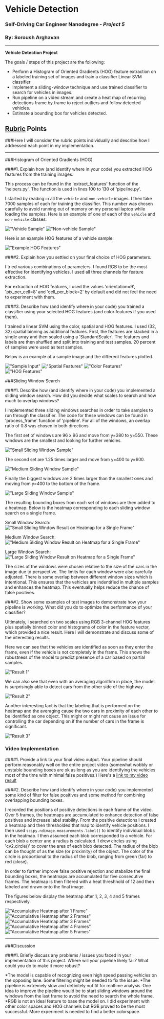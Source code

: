# **Vehicle Detection** 
### Self-Driving Car Engineer Nanodegree - _Project 5_
### By: **Soroush Arghavan**

---

**Vehicle Detection Project**

The goals / steps of this project are the following:

* Perform a Histogram of Oriented Gradients (HOG) feature extraction on a labeled training set of images and train a classifier Linear SVM classifier
* Implement a sliding-window technique and use  trained classifier to search for vehicles in images.
* Run pipeline on a video stream and create a heat map of recurring detections frame by frame to reject outliers and follow detected vehicles.
* Estimate a bounding box for vehicles detected.

## [Rubric](https://review.udacity.com/#!/rubrics/513/view) Points
###Here I will consider the rubric points individually and describe how I addressed each point in my implementation.  

---

###Histogram of Oriented Gradients (HOG)

####1. Explain how (and identify where in your code) you extracted HOG features from the training images.

This process can be found in the 'extract_features' function of the 'helpers.py'. The function is used in lines 100 to 130 of 'pipeline.py'.  

I started by reading in all the `vehicle` and `non-vehicle` images. I then take 7000 samples of each for training the classifier. This number was chosen carefully to avoid running out of memory on my personal laptop while loading the samples. Here is an example of one of each of the `vehicle` and `non-vehicle` classes:

!["Vehicle Sample"](./veh_sample.png)
!["Non-vehicle Sample"](./non_veh_sample.png)

Here is an example HOG features of a vehicle sample:

!["Example HOG Features"](./figure_8.png)

####2. Explain how you settled on your final choice of HOG parameters.

I tried various combinations of parameters. I found RGB to be the most effective for identifying vehicles. I used all three channels for feature extraction. 

For extraction of HOG features, I used the values 'orientation=9', 'pix_per_cell=8' and 'cell_per_block=2' by default and did not feel the need to experiment with them.

####3. Describe how (and identify where in your code) you trained a classifier using your selected HOG features (and color features if you used them).

I trained a linear SVM using the color, spatial and HOG features. I used (32, 32) spatial binning as additional features. First, the features are stacked in a single array and then scaled using a 'StandardScaler'. The features and labels are then shuffled and split into training and test samples. 20 percent of samples were used as test samples.

Below is an example of a sample image and the different features plotted.

!["Sample Input"](./figure_4.png)
!["Spatial Features"](./figure_5.png)
!["Color Features"](./figure_6.png)
!["HOG Features"](./figure_7.png)

###Sliding Window Search

####1. Describe how (and identify where in your code) you implemented a sliding window search.  How did you decide what scales to search and how much to overlap windows?

I implemented three sliding windows searches in order to take samples to run through the classifier. The code for these windows can be found in 'process_frame' function of 'pipeline'. For all of the windows, an overlap ratio of 0.8 was chosen in both directions.

The first set of windows are 96 x 96 and move from y=380 to y=550. These windows are the smallest and looking for further vehicles. 

!["Small Sliding Window Sample"](./figure_1.png)

The second set are 1.25 times larger and move from y=400 to y=600.

!["Medium Sliding Window Sample"](./figure_2.png)

Finally the biggest windows are 2 times larger than the smallest ones and moving from y=400 to the bottom of the frame.

!["Large Sliding Window Sample"](./figure_3.png)

The resulting bounding boxes from each set of windows are then added to a heatmap. Below is the heatmap corresponding to each sliding window search on a single frame.

Small Window Search:
!["Small Sliding Window Result on Heatmap for a Single Frame"](./figure_9.png)

Medium Window Search:
!["Medium Sliding Window Result on Heatmap for a Single Frame"](./figure_10.png)

Large Window Search:
!["Large Sliding Window Result on Heatmap for a Single Frame"](./figure_11.png)

The sizes of the windows were chosen relative to the size of the cars in the image due to perspective. The limits for each window were also carefully adjusted. There is some overlap between different window sizes which is intentional. This ensures that the vehicles are indentified in multiple samples and enhances the heatmap. This eventually helps reduce the chance of false positives.

####2. Show some examples of test images to demonstrate how your pipeline is working.  What did you do to optimize the performance of your classifier?

Ultimately, I searched on two scales using RGB 3-channel HOG features plus spatially binned color and histograms of color in the feature vector, which provided a nice result.  Here I will demonstrate and discuss some of the interesting results.

Here we can see that the vehicles are identified as soon as they enter the frame, even if the vehicle is not completely in the frame. This shows the robustness of the model to predict presence of a car based on partial samples.

!["Result 1"](./figure_17.png)

We can also see that even with an averaging algorithm in place, the model is surprisingly able to detect cars from the other side of the highway.

!["Result 2"](./figure_18.png)

Another interesting fact is that the labeling that is performed on the heatmap and the averaging cause the two cars in proximity of each other to be identified as one object. This might or might not cause an issue for controlling the car depending on if the number of cars in the frame is significant.

!["Result 3"](./figure_19.png)

### Video Implementation

####1. Provide a link to your final video output.  Your pipeline should perform reasonably well on the entire project video (somewhat wobbly or unstable bounding boxes are ok as long as you are identifying the vehicles most of the time with minimal false positives.)
Here's a [link to my video result](./output.mp4)

####2. Describe how (and identify where in your code) you implemented some kind of filter for false positives and some method for combining overlapping bounding boxes.

I recorded the positions of positive detections in each frame of the video. Over 5 frames, the heatmaps are accumulated to enhance detection of false positives and increase label stability. From the positive detections I created a heatmap and then thresholded that map to identify vehicle positions. I then used `scipy.ndimage.measurements.label()` to identify individual blobs in the heatmap. I then assumed each blob corresponded to a vehicle. For each blob a center and a radius is calculated. I drew circles using 'cv2.circle()' to cover the area of each blob detected. The radius of the blob can be thought of as the size (or proximity) of the object. The color of the circle is proportional to the radius of the blob, ranging from green (far) to red (close).

In order to further improve false positive rejection and stabalize the final bounding boxes, the heatmaps are accumulated for five consecutive frames. The heatmap is then filtered with a heat threshhold of 12 and then labeled and drawn onto the final image.

The figures below display the heatmap after 1, 2, 3, 4 and 5 frames respectively.

!["Accumulative Heatmap after 1 Frame"](./figure_12.png)
!["Accumulative Heatmap after 2 Frames"](./figure_13.png)
!["Accumulative Heatmap after 3 Frames"](./figure_14.png)
!["Accumulative Heatmap after 4 Frames"](./figure_15.png)
!["Accumulative Heatmap after 5 Frames"](./figure_16.png)

---

###Discussion

####1. Briefly discuss any problems / issues you faced in your implementation of this project.  Where will your pipeline likely fail?  What could you do to make it more robust?

*The model is capable of recognizing even high speed passing vehicles on the opposing lane. Some filtering might be needed to fix the issue.
*The pipeline is extremely slow and definitely not fit for realtime analysis. One idea to improve the pipeline would be to start sliding windows around the windows from the last frame to avoid the need to search the whole frame.
*RGB is not an ideal feature to base the model on. I did experiment with other color spaces and HOG channels but RGB proved to be the most successful. More experiment is needed to find a better colorspace.

